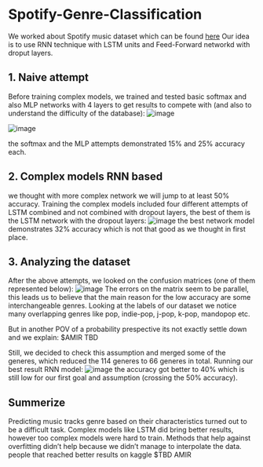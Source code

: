 # Spotify-Genre-Classification

We worked about Spotify music dataset which can be found [here](https://www.kaggle.com/datasets/maharshipandya/-spotify-tracks-dataset/data)
Our idea is to use RNN technique with LSTM units and Feed-Forward networkd with droput layers.

## 1. Naive attempt

Before training complex models, we trained and tested basic softmax and also MLP networks with 4 layers to get results to compete with (and also to understand the difficulty of the database):
![image](https://github.com/oridarshan/Deep-Learning-Genre-Classification/assets/89981387/676dbcfb-fd5b-4ab9-bb77-39ad43e4ae37)

![image](https://github.com/oridarshan/Deep-Learning-Genre-Classification/assets/89981387/09b6cd85-f78b-4a07-aed0-4bb02a94f91f)

the softmax and the MLP attempts demonstrated 15% and 25% accuracy each.

## 2. Complex models RNN based

we thought with more complex network we will jump to at least 50% accuracy. 
Training the complex models included four different attempts of LSTM combined and not combined with dropout layers, the best of them is the LSTM network with the dropout layers:
![image](https://github.com/oridarshan/Deep-Learning-Genre-Classification/assets/89981387/6c94a466-d672-4426-b880-b059b3245fcc)
the best network model demonstrates 32% accuracy which is not that good as we thought in first place.

## 3. Analyzing the dataset
After the above attempts, we looked on the confusion matrices (one of them represented below):
![image](https://github.com/oridarshan/Deep-Learning-Genre-Classification/assets/89981387/09237d46-d6b0-4998-b29b-84b8eddf681a)
The errors on the matrix seem to be parallel, this leads us to believe that the main reason for the low accuracy are some interchangeable genres.
Looking at the labels of our dataset we notice many overlapping genres like pop, indie-pop, j-pop, k-pop, mandopop etc.

But in another POV of a probability prespective its not exactly settle down and we explain:
$AMIR TBD

Still, we decided to check this assumption and merged some of the generes, which reduced the 114 generes to 66 generes in total.
Running our best result RNN model:
![image](https://github.com/oridarshan/Deep-Learning-Genre-Classification/assets/89981387/7499af03-6c42-4023-ab56-172068b4d08d)
the accuracy got better to 40% which is still low for our first goal and assumption (crossing the 50% accuracy).


## Summerize
Predicting music tracks genre based on their characteristics turned out to be a difficult task.
Complex models like LSTM did bring better results, however too complex models were hard to train.
Methods that help against overfitting didn’t help because we didn’t manage to interpolate the data.
people that reached better results on kaggle $TBD AMIR











